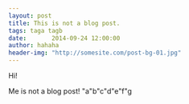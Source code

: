 ```yaml
---
layout: post
title: This is not a blog post.
tags: taga tagb
date:       2014-09-24 12:00:00
author: hahaha
header-img: "http://somesite.com/post-bg-01.jpg"
---
```


Hi!

Me is not a blog post!
"a"b"c"d"e"f"g
